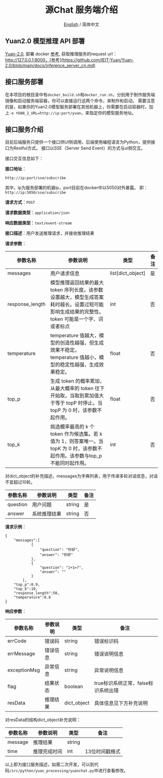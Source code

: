 <div align="center">

# 源Chat 服务端介绍

[English](./README_EN.md) / 简体中文
</div>

## Yuan2.0 模型推理 API 部署
[Yuan-2.0](https://github.com/IEIT-Yuan/Yuan-2.0/tree/main), 部署 docker [参考](https://github.com/IEIT-Yuan/Yuan-2.0/blob/main/README.md#快速启动), 获取推理服务的request url：http://127.0.0.1:8000，[参考](https://github.com/IEIT-Yuan/Yuan-2.0/blob/main/docs/inference_server_cn.md)

## 接口服务部署
在本项目的根目录中有`docker_build.sh`和`docker_run.sh`，分别用于制作服务端镜像和启动服务端容器，你可以直接运行这两个命令，来制作和启动。
需要注意的是，如果你的Yuan2.0模型服务部署在其他机器上，你需要在启动容器时，加上`-e YUAN_2_URL=http://ip:port/yuan`，来指定你的模型服务地址。

## 接口服务介绍
目前后端服务只提供一个接口供UI侧调用，后端使用编程语言为Python，提供接口为Restful方式。 接口以SSE（Server Send Event）的方式与ui侧交互。

接口交互信息如下：

**接口地址**：

`http://ip:port/sse/subscribe`

其中，ip为服务部署的机器ip，port目前在docker中以5050对外暴露。
即：`http://ip:5050/sse/subscribe`

**请求方式**：`POST`

**请求数据类型**：`application/json`

**响应数据类型**：`text/event-stream`

**接口描述**：用户发送推理请求，并接收推理结果

**请求参数**：

| 参数名称 | 参数说明 | 类型 | 备注 |
| -------- | -------- | ----- |----- | 
| messages | 用户请求信息 | list[dict_object] | 是 | 具体字典内容见下方补充描述|
|response_length| 模型推理返回结果的最大 token 序列长度。该参数设置越大，模型生成答案耗时越长。设置过短可能影响生成结果的完整性。token 可能是一个字、词或者标点 | int | 否 | 默认值为5000，范围[0,8000]|
|temperature| temperature 值越大，模型的创造性越强，但生成效果不稳定。temperature 值越小，模型的稳定性越强，生成效果稳定。| float | 否 | 默认值0.6，范围：[0,1]|
|top_p | 生成 token 的概率累加，从最大概率的 token 往下开始取，当取到累加值大于等于 topP 时停止。当 topP 为 0 时，该参数不起作用。 | float | 否 | 默认值0.95， 范围[0,1], 与top_k不可同时生效|
|top_k| 挑选概率最高的 k 个 token 作为候选集。若 k 值为 1，则答案唯一。当 topK 为 0 时，该参数不起作用。该参数与top_p不能同时起作用。| int |否 | 默认值0，范围：[0,10], 与top_p不可同时生效|

对dict_object的补充描述，messages为字典列表，用于传递多轮对话信息，对话不宜超过10轮。

| 参数名称 | 参数说明 | 类型 | 备注 |
| -------- | -------- | ----- |----- | 
|question| 用户问题 | string | 是 | 值为用户历史问题|
|answer| 系统推理结果 | string | 否 | 值为系统历史推理结果，与question一一对应，最后一条置为空字符串即可|

**请求示例**：
```
{
	"messages":[
            {
                "question": "你好",
                "answer": "你好"
            },
            {
                "question": "1+1=?",
                "answer": ""
            }
        ],
	"top_p":0.9,
	"top_k":10,
	"response_length":50,
	"temperature":0.8
}
```

**响应参数**：

| 参数名称 | 参数说明 | 类型 | 备注 |
| -------- | -------- | ----- |----- | 
|errCode| 错误码 |string| 错误标识码|
|errMessage|错误信息 |string|错误说明信息|
|exceptionMsg|异常信息|string| 异常说明信息|
|flag| 结果状态 |boolean| true标识系统正常，false标识系统出错|
|resData| 推理结果| dict_object | 具体信息见下方补充说明 |

对resData的结构dict_object补充说明：

| 参数名称 | 参数说明 | 类型 | 备注 |
| -------- | -------- | ----- |----- | 
| message | 推理结果 | string |  |
| time | 推理完成时间 | int | 13位时间戳格式 |

以上即为接口服务描述，如需二次开发，可以到代码`/src/python/yuan_processing/yuanchat.py`中进行查看修改。
